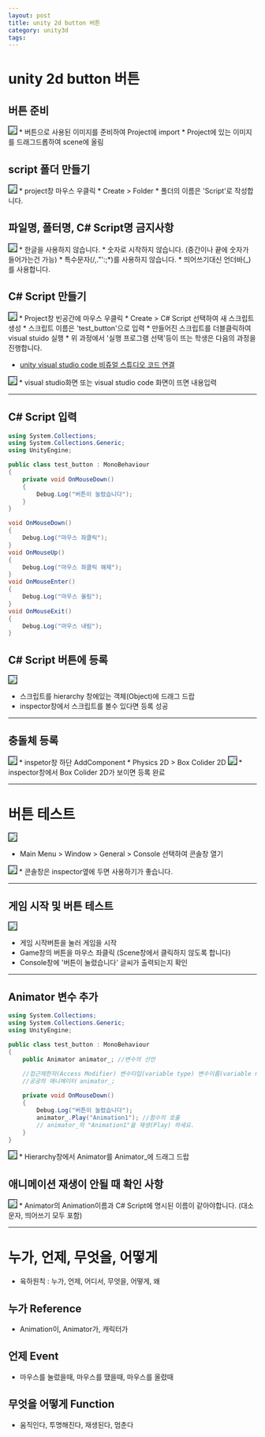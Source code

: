 ```yaml
---
layout: post
title: unity 2d button 버튼
category: unity3d
tags:
---
```


# unity 2d button 버튼

## 버튼 준비
<img style='border:solid 1px black;' src="https://image.onethelab.com/resized/1711001080.jpg" />
* 버튼으로 사용된 이미지를 준비하여 Project에 import
* Project에 있는 이미지를 드래그드롭하여 scene에 올림

## script 폴더 만들기
<img style='border:solid 1px black;' src="https://image.onethelab.com/resized/1711000726.jpg" />
* project창 마우스 우클릭
* Create > Folder
* 폴더의 이름은 'Script'로 작성합니다.

## 파일명, 폴터명, C# Script명 금지사항

<img style='border:solid 1px black;' src="https://image.onethelab.com/resized/1711000815.jpg" />
* 한글을 사용하지 않습니다.
* 숫자로 시작하지 않습니다. (중간이나 끝에 숫자가 들어가는건 가능)
* 특수문자(/,."':;*)를 사용하지 않습니다.
* 띄어쓰기대신 언더바(_)를 사용합니다.

## C# Script 만들기

<img style='border:solid 1px black;' src="https://image.onethelab.com/resized/1711001629.jpg" />
* Project창 빈공간에 마우스 우클릭
* Create > C# Script 선택하여 새 스크립트 생성
* 스크립트 이름은 'test_button'으로 입력
* 만들어진 스크립트를 더블클릭하여 visual stuido 실행
* 위 과정에서 '실행 프로그램 선택'등이 뜨는 학생은 다음의 과정을 진행합니다.

* [unity visual studio code 비쥬얼 스튜디오 코드 연결](/unity3d/2024/03/21/unity_vscode.html)

<img style='border:solid 1px black;' src="https://image.onethelab.com/resized/1711002275.jpg" />
* visual studio화면 또는 visual studio code 화면이 뜨면 내용입력

---

## C# Script 입력

```c#
using System.Collections;
using System.Collections.Generic;
using UnityEngine;

public class test_button : MonoBehaviour
{
    private void OnMouseDown()
    {
        Debug.Log("버튼이 눌렸습니다");
    }
}
```

```c#
void OnMouseDown()
{
    Debug.Log("마우스 좌클릭");
}
void OnMouseUp()
{
    Debug.Log("마우스 좌클릭 해제");
}
void OnMouseEnter()
{
    Debug.Log("마우스 올림");
}
void OnMouseExit()
{
    Debug.Log("마우스 내림");
}
```

## C# Script 버튼에 등록
<img style='border:solid 1px black;' src="https://image.onethelab.com/resized/1711002488.jpg" />

* 스크립트를 hierarchy 창에있는 객체(Object)에 드래그 드랍
* inspector창에서 스크립트를 볼수 있다면 등록 성공

---

## 충돌체 등록

<img style='border:solid 1px black;' src="https://image.onethelab.com/resized/1711003020.jpg" />
* inspetor창 하단 AddComponent
* Physics 2D > Box Colider 2D

<img style='border:solid 1px black;' src="https://image.onethelab.com/resized/1711003099.jpg" />
* inspector창에서 Box Colider 2D가 보이면 등록 완료

---

# 버튼 테스트
<img style='border:solid 1px black;' src="https://image.onethelab.com/resized/1711003176.jpg" />

* Main Menu > Window > General > Console 선택하여 콘솔창 열기

<img style='border:solid 1px black;' src="https://image.onethelab.com/resized/1711003269.jpg" />
* 콘솔창은 inspector옆에 두면 사용하기가 좋습니다.


---

## 게임 시작 및 버튼 테스트
<img style='border:solid 1px black;' src="https://image.onethelab.com/resized/1711003391.jpg" />

* 게임 시작버튼을 눌러 게임을 시작
* Game창의 버튼을 마우스 좌클릭 (Scene창에서 클릭하지 않도록 합니다)
* Console창에 '버튼이 눌렸습니다' 글씨가 출력되는지 확인

---

## Animator 변수 추가
```c#
using System.Collections;
using System.Collections.Generic;
using UnityEngine;

public class test_button : MonoBehaviour
{
    public Animator animator_; //변수의 선언

    //접근제한자(Access Modifier) 변수타입(variable type) 변수이름(variable name)
    //공공의 애니메이터 animator_;
    
    private void OnMouseDown()
    {
        Debug.Log("버튼이 눌렸습니다");
        animator_.Play("Animation1"); //함수의 호출
        // animator_의 "Animation1"을 재생(Play) 하세요.
    }
}
```


<img style='border:solid 1px black;' src="https://image.onethelab.com/resized/1711004242.jpg" />
* Hierarchy창에서 Animator를 Animator_에 드래그 드랍

## 애니메이션 재생이 안될 때 확인 사항

<img style='border:solid 1px black;' src="https://image.onethelab.com/resized/1711004468.jpg" />
* Animator의 Animation이름과 C# Script에 명시된 이름이 같아야합니다. (대소문자, 띄어쓰기 모두 포함)

---

# 누가, 언제, 무엇을, 어떻게
* 육하원칙 : 누가, 언제, 어디서, 무엇을, 어떻게, 왜

## 누가 Reference
* Animation이, Animator가, 캐릭터가
## 언제 Event
* 마우스를 눌렀을때, 마우스를 땠을때, 마우스를 올렸때
## 무엇을 어떻게 Function
* 움직인다, 투명해진다, 재생된다, 멈춘다